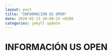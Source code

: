 ```yaml
---
layout: post
title: "INFORMACIÓN US OPEN"
date: 2020-05-13 20:09:23 +0200
categories: jekyll update
---
```


# INFORMACIÓN US OPEN
